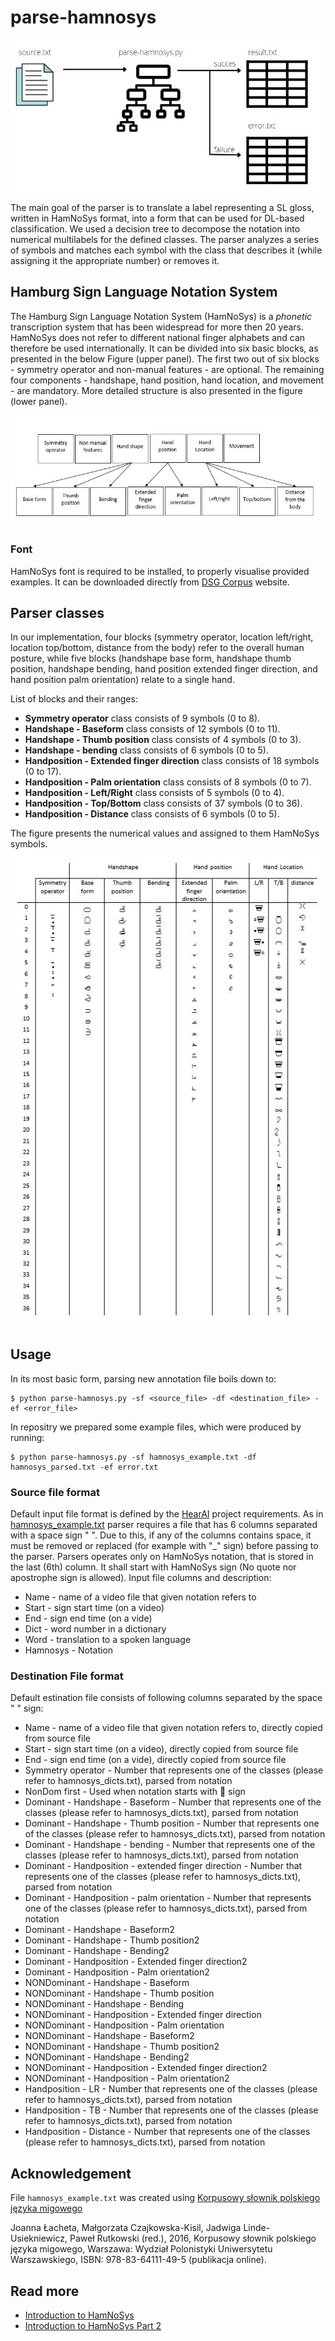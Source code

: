 # parse-hamnosys

![parser schema](./imgs/schemat.JPG)

The main goal of the parser is to translate a label representing a SL gloss,
written in HamNoSys format, into a form that can be used for DL-based classification.
We used a decision tree to decompose the notation into numerical multilabels
for the defined classes.
The parser analyzes a series of symbols and matches each symbol with the class
that describes it (while assigning it the appropriate number) or removes it.

## Hamburg Sign Language Notation System

The Hamburg Sign Language Notation System (HamNoSys) is a _phonetic_ 
transcription system that has been widespread for more then 20 years.
HamNoSys does not refer to different national finger alphabets and
can therefore be used internationally.
It can be divided into six basic blocks, as presented
in the below Figure (upper panel).
The first two out of six blocks - symmetry operator and
non-manual features - are optional. The remaining four components - handshape,
hand position, hand location, and movement - are mandatory.
More detailed structure is also presented in the figure (lower panel).

![HamNoSys structure](./imgs/HamNoSys_structure_detailed.JPG)

### Font

HamNoSys font is required to be installed, to properly visualise provided examples.
It can be downloaded directly from
[DSG Corpus](https://www.sign-lang.uni-hamburg.de/dgs-korpus/index.php/hamnosys-97.html)
website.

## Parser classes

In our implementation, four blocks (symmetry operator, location left/right, location top/bottom, distance from the body) refer to the overall human posture, while five blocks (handshape base form, handshape thumb position, handshape bending, hand position extended finger direction, and hand position palm orientation) relate to a single hand.

List of blocks and their ranges:
* __Symmetry operator__ class consists of 9 symbols (0 to 8). 
* __Handshape - Baseform__ class consists of 12 symbols (0 to 11).
* __Handshape - Thumb position__ class consists of 4 symbols (0 to 3).
* __Handshape - bending__ class consists of 6 symbols (0 to 5). 
* __Handposition - Extended finger direction__ class consists of 18 symbols (0 to 17). 
* __Handposition - Palm orientation__ class consists of 8 symbols (0 to 7).
* __Handposition - Left/Right__ class consists of 5 symbols (0 to 4).
* __Handposition - Top/Bottom__ class consists of 37 symbols (0 to 36). 
* __Handposition - Distance__ class consists of 6 symbols (0 to 5).

The figure presents the numerical values and assigned to them HamNoSys symbols.
![multilabel classes](./imgs/Classes_all_some_frames.JPG)

## Usage

In its most basic form, parsing new annotation file boils down to:

```
$ python parse-hamnosys.py -sf <source_file> -df <destination_file> -ef <error_file>
```

In repositry we prepared some example files, which were produced by running:

```
$ python parse-hamnosys.py -sf hamnosys_example.txt -df hamnosys_parsed.txt -ef error.txt
```

### Source file format

Default input file format is defined by the [HearAI](https://github.com/hearai/hearai) project requirements. As in [hamnosys_example.txt](hamnosys_example.txt) parser requires a file that has 6 columns separated with a space sign " ". Due to this, if any of the columns contains space, it must be removed or replaced (for example with "_" sign) before passing to the parser. Parsers operates only on HamNoSys notation, that is stored in the last (6th) column. It shall start with HamNoSys sign (No quote nor apostrophe sign is allowed).
Input file columns and description:
* Name - name of a video file that given notation refers to
* Start - sign start time (on a video)
* End - sign end time (on a vide)
* Dict - word number in a dictionary
* Word - translation to a spoken language
* Hamnosys - Notation 

### Destination File format

Default estination file consists of following columns separated by the space " " sign:
* Name - name of a video file that given notation refers to, directly copied from source file
* Start - sign start time (on a video), directly copied from source file
* End - sign end time (on a vide), directly copied from source file
* Symmetry operator - Number that represents one of the classes (please refer to hamnosys_dicts.txt), parsed from notation
* NonDom first - Used when notation starts with  sign
* Dominant - Handshape - Baseform - Number that represents one of the classes (please refer to hamnosys_dicts.txt), parsed from notation
* Dominant - Handshape - Thumb position - Number that represents one of the classes (please refer to hamnosys_dicts.txt), parsed from notation
* Dominant - Handshape - bending - Number that represents one of the classes (please refer to hamnosys_dicts.txt), parsed from notation
* Dominant - Handposition - extended finger direction - Number that represents one of the classes (please refer to hamnosys_dicts.txt), parsed from notation
* Dominant - Handposition - palm orientation - Number that represents one of the classes (please refer to hamnosys_dicts.txt), parsed from notation
* Dominant - Handshape - Baseform2
* Dominant - Handshape - Thumb position2
* Dominant - Handshape - Bending2
* Dominant - Handposition - Extended finger direction2
* Dominant - Handposition - Palm orientation2
* NONDominant - Handshape - Baseform
* NONDominant - Handshape - Thumb position
* NONDominant - Handshape - Bending
* NONDominant - Handposition - Extended finger direction
* NONDominant - Handposition - Palm orientation
* NONDominant - Handshape - Baseform2
* NONDominant - Handshape - Thumb position2
* NONDominant - Handshape - Bending2
* NONDominant - Handposition - Extended finger direction2
* NONDominant - Handposition - Palm orientation2
* Handposition - LR - Number that represents one of the classes (please refer to hamnosys_dicts.txt), parsed from notation
* Handposition - TB - Number that represents one of the classes (please refer to hamnosys_dicts.txt), parsed from notation
* Handposition - Distance - Number that represents one of the classes (please refer to hamnosys_dicts.txt), parsed from notation

## Acknowledgement

File `hamnosys_example.txt` was created using [Korpusowy słownik polskiego języka migowego](https://www.slownikpjm.uw.edu.pl/)

Joanna Łacheta, Małgorzata Czajkowska-Kisil, Jadwiga Linde-Usiekniewicz, Paweł Rutkowski (red.), 2016, Korpusowy słownik polskiego języka migowego, Warszawa: Wydział Polonistyki Uniwersytetu Warszawskiego, ISBN: 978-83-64111-49-5 (publikacja online).

## Read more
* [Introduction to HamNoSys](https://www.hearai.pl/post/4-hamnosys/)
* [Introduction to HamNoSys Part 2](https://www.hearai.pl/post/5-hamnosys2/)
